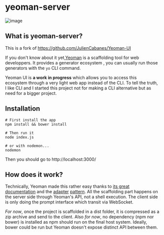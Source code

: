 # yeoman-server

![image](https://user-images.githubusercontent.com/10680296/28823666-63027cdc-76dc-11e7-9896-84d66bdb35d0.png)


## What is yeoman-server?

This is a fork of https://github.com/JulienCabanes/Yeoman-UI

If you don't know about it yet,[Yeoman](http://yeoman.io/) is a scaffolding tool for web developpers. It provides a generator ecosystem , you can usually run those generators with the `yo` CLI command.

Yeoman UI is **a work in progress** which allows you to access this ecosystem through a very light web app instead of the CLI. To tell the truth, I like CLI and I started this project not for making a CLI alternative but as need for a bigger project.

## Installation
```
# First install the app
npm install && bower install

# Then run it
node index.js

# or with nodemon...
nodemon
```

Then you should go to http://localhost:3000/

## How does it work?
Technically, Yeoman made this rather easy thanks to [its great documentation](http://yeoman.io/authoring/integrating-yeoman.html) and the [adapter](https://github.com/yeoman/environment/blob/master/lib/adapter.js) [pattern](https://en.wikipedia.org/wiki/Adapter_pattern). All the scaffolding part happens on the server side through Yeoman's API, not a shell execution. The client side is only doing the prompt interface which transit via WebSocket.

*For now*, once the project is scaffolded in a dist folder, it is compressed as a zip archive and send to the client. Also *for now*, no dependency (npm nor bower) is installed as npm should run on the final host system. Ideally, bower could be run but Yeoman doesn't expose distinct API between them.
